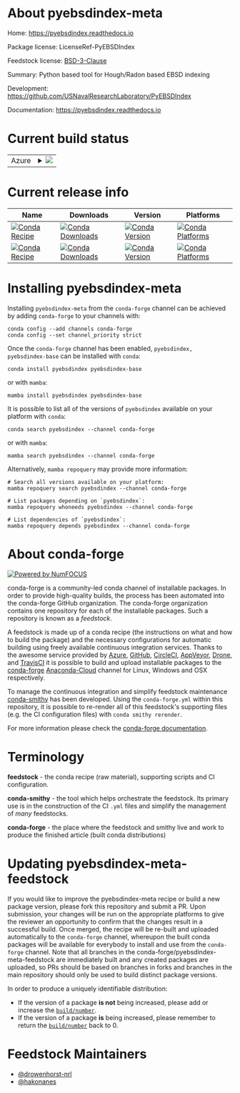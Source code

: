 About pyebsdindex-meta
======================

Home: https://pyebsdindex.readthedocs.io

Package license: LicenseRef-PyEBSDIndex

Feedstock license: [BSD-3-Clause](https://github.com/conda-forge/pyebsdindex-feedstock/blob/main/LICENSE.txt)

Summary: Python based tool for Hough/Radon based EBSD indexing

Development: https://github.com/USNavalResearchLaboratory/PyEBSDIndex

Documentation: https://pyebsdindex.readthedocs.io

Current build status
====================


<table>
    
  <tr>
    <td>Azure</td>
    <td>
      <details>
        <summary>
          <a href="https://dev.azure.com/conda-forge/feedstock-builds/_build/latest?definitionId=16584&branchName=main">
            <img src="https://dev.azure.com/conda-forge/feedstock-builds/_apis/build/status/pyebsdindex-feedstock?branchName=main">
          </a>
        </summary>
        <table>
          <thead><tr><th>Variant</th><th>Status</th></tr></thead>
          <tbody><tr>
              <td>linux_64_numpy1.20python3.7.____cpython</td>
              <td>
                <a href="https://dev.azure.com/conda-forge/feedstock-builds/_build/latest?definitionId=16584&branchName=main">
                  <img src="https://dev.azure.com/conda-forge/feedstock-builds/_apis/build/status/pyebsdindex-feedstock?branchName=main&jobName=linux&configuration=linux_64_numpy1.20python3.7.____cpython" alt="variant">
                </a>
              </td>
            </tr><tr>
              <td>linux_64_numpy1.20python3.8.____cpython</td>
              <td>
                <a href="https://dev.azure.com/conda-forge/feedstock-builds/_build/latest?definitionId=16584&branchName=main">
                  <img src="https://dev.azure.com/conda-forge/feedstock-builds/_apis/build/status/pyebsdindex-feedstock?branchName=main&jobName=linux&configuration=linux_64_numpy1.20python3.8.____cpython" alt="variant">
                </a>
              </td>
            </tr><tr>
              <td>linux_64_numpy1.20python3.9.____cpython</td>
              <td>
                <a href="https://dev.azure.com/conda-forge/feedstock-builds/_build/latest?definitionId=16584&branchName=main">
                  <img src="https://dev.azure.com/conda-forge/feedstock-builds/_apis/build/status/pyebsdindex-feedstock?branchName=main&jobName=linux&configuration=linux_64_numpy1.20python3.9.____cpython" alt="variant">
                </a>
              </td>
            </tr><tr>
              <td>linux_64_numpy1.21python3.10.____cpython</td>
              <td>
                <a href="https://dev.azure.com/conda-forge/feedstock-builds/_build/latest?definitionId=16584&branchName=main">
                  <img src="https://dev.azure.com/conda-forge/feedstock-builds/_apis/build/status/pyebsdindex-feedstock?branchName=main&jobName=linux&configuration=linux_64_numpy1.21python3.10.____cpython" alt="variant">
                </a>
              </td>
            </tr><tr>
              <td>osx_64_numpy1.20python3.7.____cpython</td>
              <td>
                <a href="https://dev.azure.com/conda-forge/feedstock-builds/_build/latest?definitionId=16584&branchName=main">
                  <img src="https://dev.azure.com/conda-forge/feedstock-builds/_apis/build/status/pyebsdindex-feedstock?branchName=main&jobName=osx&configuration=osx_64_numpy1.20python3.7.____cpython" alt="variant">
                </a>
              </td>
            </tr><tr>
              <td>osx_64_numpy1.20python3.8.____cpython</td>
              <td>
                <a href="https://dev.azure.com/conda-forge/feedstock-builds/_build/latest?definitionId=16584&branchName=main">
                  <img src="https://dev.azure.com/conda-forge/feedstock-builds/_apis/build/status/pyebsdindex-feedstock?branchName=main&jobName=osx&configuration=osx_64_numpy1.20python3.8.____cpython" alt="variant">
                </a>
              </td>
            </tr><tr>
              <td>osx_64_numpy1.20python3.9.____cpython</td>
              <td>
                <a href="https://dev.azure.com/conda-forge/feedstock-builds/_build/latest?definitionId=16584&branchName=main">
                  <img src="https://dev.azure.com/conda-forge/feedstock-builds/_apis/build/status/pyebsdindex-feedstock?branchName=main&jobName=osx&configuration=osx_64_numpy1.20python3.9.____cpython" alt="variant">
                </a>
              </td>
            </tr><tr>
              <td>osx_64_numpy1.21python3.10.____cpython</td>
              <td>
                <a href="https://dev.azure.com/conda-forge/feedstock-builds/_build/latest?definitionId=16584&branchName=main">
                  <img src="https://dev.azure.com/conda-forge/feedstock-builds/_apis/build/status/pyebsdindex-feedstock?branchName=main&jobName=osx&configuration=osx_64_numpy1.21python3.10.____cpython" alt="variant">
                </a>
              </td>
            </tr><tr>
              <td>win_64_numpy1.20python3.7.____cpython</td>
              <td>
                <a href="https://dev.azure.com/conda-forge/feedstock-builds/_build/latest?definitionId=16584&branchName=main">
                  <img src="https://dev.azure.com/conda-forge/feedstock-builds/_apis/build/status/pyebsdindex-feedstock?branchName=main&jobName=win&configuration=win_64_numpy1.20python3.7.____cpython" alt="variant">
                </a>
              </td>
            </tr><tr>
              <td>win_64_numpy1.20python3.8.____cpython</td>
              <td>
                <a href="https://dev.azure.com/conda-forge/feedstock-builds/_build/latest?definitionId=16584&branchName=main">
                  <img src="https://dev.azure.com/conda-forge/feedstock-builds/_apis/build/status/pyebsdindex-feedstock?branchName=main&jobName=win&configuration=win_64_numpy1.20python3.8.____cpython" alt="variant">
                </a>
              </td>
            </tr><tr>
              <td>win_64_numpy1.20python3.9.____cpython</td>
              <td>
                <a href="https://dev.azure.com/conda-forge/feedstock-builds/_build/latest?definitionId=16584&branchName=main">
                  <img src="https://dev.azure.com/conda-forge/feedstock-builds/_apis/build/status/pyebsdindex-feedstock?branchName=main&jobName=win&configuration=win_64_numpy1.20python3.9.____cpython" alt="variant">
                </a>
              </td>
            </tr><tr>
              <td>win_64_numpy1.21python3.10.____cpython</td>
              <td>
                <a href="https://dev.azure.com/conda-forge/feedstock-builds/_build/latest?definitionId=16584&branchName=main">
                  <img src="https://dev.azure.com/conda-forge/feedstock-builds/_apis/build/status/pyebsdindex-feedstock?branchName=main&jobName=win&configuration=win_64_numpy1.21python3.10.____cpython" alt="variant">
                </a>
              </td>
            </tr>
          </tbody>
        </table>
      </details>
    </td>
  </tr>
</table>

Current release info
====================

| Name | Downloads | Version | Platforms |
| --- | --- | --- | --- |
| [![Conda Recipe](https://img.shields.io/badge/recipe-pyebsdindex-green.svg)](https://anaconda.org/conda-forge/pyebsdindex) | [![Conda Downloads](https://img.shields.io/conda/dn/conda-forge/pyebsdindex.svg)](https://anaconda.org/conda-forge/pyebsdindex) | [![Conda Version](https://img.shields.io/conda/vn/conda-forge/pyebsdindex.svg)](https://anaconda.org/conda-forge/pyebsdindex) | [![Conda Platforms](https://img.shields.io/conda/pn/conda-forge/pyebsdindex.svg)](https://anaconda.org/conda-forge/pyebsdindex) |
| [![Conda Recipe](https://img.shields.io/badge/recipe-pyebsdindex--base-green.svg)](https://anaconda.org/conda-forge/pyebsdindex-base) | [![Conda Downloads](https://img.shields.io/conda/dn/conda-forge/pyebsdindex-base.svg)](https://anaconda.org/conda-forge/pyebsdindex-base) | [![Conda Version](https://img.shields.io/conda/vn/conda-forge/pyebsdindex-base.svg)](https://anaconda.org/conda-forge/pyebsdindex-base) | [![Conda Platforms](https://img.shields.io/conda/pn/conda-forge/pyebsdindex-base.svg)](https://anaconda.org/conda-forge/pyebsdindex-base) |

Installing pyebsdindex-meta
===========================

Installing `pyebsdindex-meta` from the `conda-forge` channel can be achieved by adding `conda-forge` to your channels with:

```
conda config --add channels conda-forge
conda config --set channel_priority strict
```

Once the `conda-forge` channel has been enabled, `pyebsdindex, pyebsdindex-base` can be installed with `conda`:

```
conda install pyebsdindex pyebsdindex-base
```

or with `mamba`:

```
mamba install pyebsdindex pyebsdindex-base
```

It is possible to list all of the versions of `pyebsdindex` available on your platform with `conda`:

```
conda search pyebsdindex --channel conda-forge
```

or with `mamba`:

```
mamba search pyebsdindex --channel conda-forge
```

Alternatively, `mamba repoquery` may provide more information:

```
# Search all versions available on your platform:
mamba repoquery search pyebsdindex --channel conda-forge

# List packages depending on `pyebsdindex`:
mamba repoquery whoneeds pyebsdindex --channel conda-forge

# List dependencies of `pyebsdindex`:
mamba repoquery depends pyebsdindex --channel conda-forge
```


About conda-forge
=================

[![Powered by
NumFOCUS](https://img.shields.io/badge/powered%20by-NumFOCUS-orange.svg?style=flat&colorA=E1523D&colorB=007D8A)](https://numfocus.org)

conda-forge is a community-led conda channel of installable packages.
In order to provide high-quality builds, the process has been automated into the
conda-forge GitHub organization. The conda-forge organization contains one repository
for each of the installable packages. Such a repository is known as a *feedstock*.

A feedstock is made up of a conda recipe (the instructions on what and how to build
the package) and the necessary configurations for automatic building using freely
available continuous integration services. Thanks to the awesome service provided by
[Azure](https://azure.microsoft.com/en-us/services/devops/), [GitHub](https://github.com/),
[CircleCI](https://circleci.com/), [AppVeyor](https://www.appveyor.com/),
[Drone](https://cloud.drone.io/welcome), and [TravisCI](https://travis-ci.com/)
it is possible to build and upload installable packages to the
[conda-forge](https://anaconda.org/conda-forge) [Anaconda-Cloud](https://anaconda.org/)
channel for Linux, Windows and OSX respectively.

To manage the continuous integration and simplify feedstock maintenance
[conda-smithy](https://github.com/conda-forge/conda-smithy) has been developed.
Using the ``conda-forge.yml`` within this repository, it is possible to re-render all of
this feedstock's supporting files (e.g. the CI configuration files) with ``conda smithy rerender``.

For more information please check the [conda-forge documentation](https://conda-forge.org/docs/).

Terminology
===========

**feedstock** - the conda recipe (raw material), supporting scripts and CI configuration.

**conda-smithy** - the tool which helps orchestrate the feedstock.
                   Its primary use is in the construction of the CI ``.yml`` files
                   and simplify the management of *many* feedstocks.

**conda-forge** - the place where the feedstock and smithy live and work to
                  produce the finished article (built conda distributions)


Updating pyebsdindex-meta-feedstock
===================================

If you would like to improve the pyebsdindex-meta recipe or build a new
package version, please fork this repository and submit a PR. Upon submission,
your changes will be run on the appropriate platforms to give the reviewer an
opportunity to confirm that the changes result in a successful build. Once
merged, the recipe will be re-built and uploaded automatically to the
`conda-forge` channel, whereupon the built conda packages will be available for
everybody to install and use from the `conda-forge` channel.
Note that all branches in the conda-forge/pyebsdindex-meta-feedstock are
immediately built and any created packages are uploaded, so PRs should be based
on branches in forks and branches in the main repository should only be used to
build distinct package versions.

In order to produce a uniquely identifiable distribution:
 * If the version of a package **is not** being increased, please add or increase
   the [``build/number``](https://docs.conda.io/projects/conda-build/en/latest/resources/define-metadata.html#build-number-and-string).
 * If the version of a package **is** being increased, please remember to return
   the [``build/number``](https://docs.conda.io/projects/conda-build/en/latest/resources/define-metadata.html#build-number-and-string)
   back to 0.

Feedstock Maintainers
=====================

* [@drowenhorst-nrl](https://github.com/drowenhorst-nrl/)
* [@hakonanes](https://github.com/hakonanes/)

